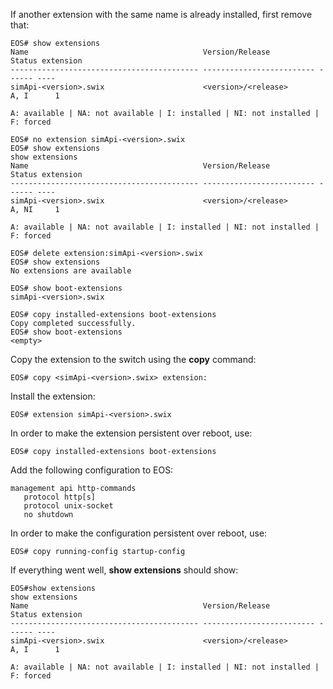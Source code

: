 If another extension with the same name is already installed, first remove that:

```
EOS# show extensions
Name                                       Version/Release           Status extension
------------------------------------------ ------------------------- ------ ----
simApi-<version>.swix                      <version>/<release>       A, I      1

A: available | NA: not available | I: installed | NI: not installed | F: forced

EOS# no extension simApi-<version>.swix
EOS# show extensions
show extensions
Name                                       Version/Release           Status extension
------------------------------------------ ------------------------- ------ ----
simApi-<version>.swix                      <version>/<release>           A, NI     1

A: available | NA: not available | I: installed | NI: not installed | F: forced

EOS# delete extension:simApi-<version>.swix
EOS# show extensions
No extensions are available

EOS# show boot-extensions
simApi-<version>.swix

EOS# copy installed-extensions boot-extensions
Copy completed successfully.
EOS# show boot-extensions
<empty>
```

Copy the extension to the switch using the **copy** command:
```
EOS# copy <simApi-<version>.swix> extension:
```

Install the extension:
```
EOS# extension simApi-<version>.swix
```

In order to make the extension persistent over reboot, use:
```
EOS# copy installed-extensions boot-extensions
```

Add the following configuration to EOS:
```
management api http-commands
   protocol http[s]
   protocol unix-socket
   no shutdown
```

In order to make the configuration persistent over reboot, use:
```
EOS# copy running-config startup-config
```

If everything went well, **show extensions** should show:
```
EOS#show extensions 
show extensions
Name                                       Version/Release           Status extension
------------------------------------------ ------------------------- ------ ----
simApi-<version>.swix                      <version>/<release>           A, I      1

A: available | NA: not available | I: installed | NI: not installed | F: forced
```